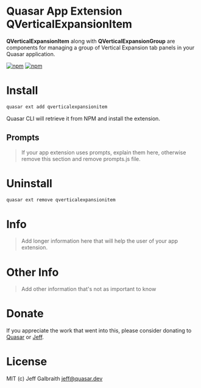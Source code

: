 # Quasar App Extension QVerticalExpansionItem

**QVerticalExpansionItem** along with **QVerticalExpansionGroup** are components for managing a group of Vertical Expansion tab panels in your Quasar application.

[![npm](https://img.shields.io/npm/v/quasar-app-extension-qverticalexpansionitem.svg?label=quasar-app-extension-qverticalexpansionitem)](https://www.npmjs.com/package/quasar-app-extension-qverticalexpansionitem)
[![npm](https://img.shields.io/npm/dt/quasar-app-extension-qverticalexpansionitem.svg)](https://www.npmjs.com/package/quasar-app-extension-qverticalexpansionitem)

# Install
```bash
quasar ext add qverticalexpansionitem
```
Quasar CLI will retrieve it from NPM and install the extension.

## Prompts

> If your app extension uses prompts, explain them here, otherwise remove this section and remove prompts.js file.

# Uninstall
```bash
quasar ext remove qverticalexpansionitem
```

# Info
> Add longer information here that will help the user of your app extension.

# Other Info
> Add other information that's not as important to know

# Donate
If you appreciate the work that went into this, please consider donating to [Quasar](https://donate.quasar.dev) or [Jeff](https://github.com/sponsors/hawkeye64).

# License
MIT (c) Jeff Galbraith <jeff@quasar.dev>
